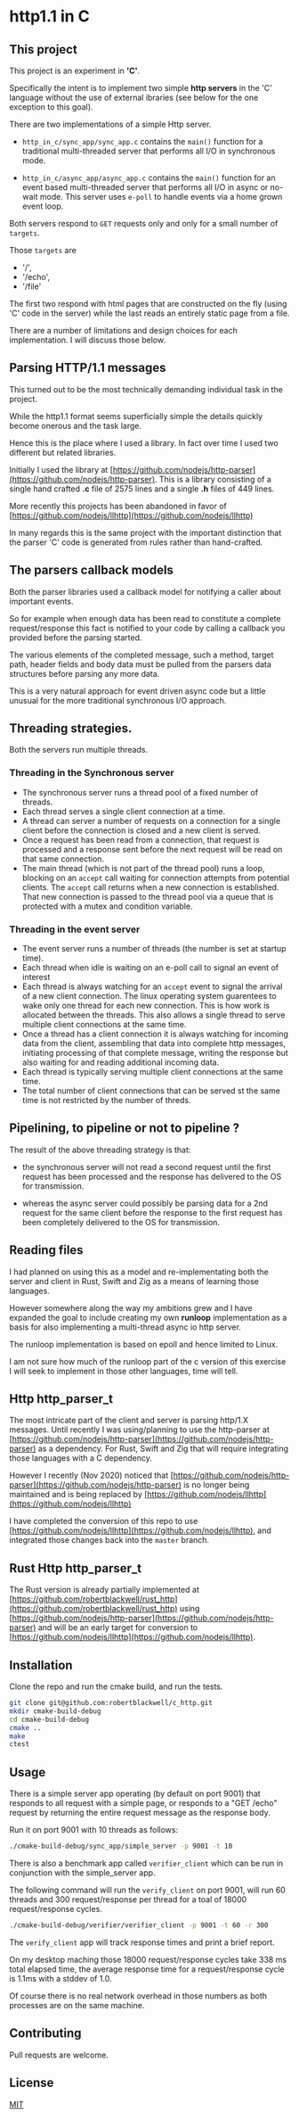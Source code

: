 # http1.1 in C

## This project

This project is an experiment in __'C'__. 

Specifically the intent is to implement two simple __http servers__
in the 'C' language without the use of external ibraries (see below for the one exception to this goal).

There are two implementations of a simple Http server.

-   `http_in_c/sync_app/sync_app.c` contains the `main()` function for a traditional 
    multi-threaded server that performs all I/O in synchronous mode. 

-   `http_in_c/async_app/async_app.c` contains the `main()` function for an event based
multi-threaded server that performs all I/O in async or no-wait mode. This server uses `e-poll` to
handle events via a home grown event loop.

Both servers respond to `GET` requests only and only for a small number of `targets`.

Those `targets` are 

- '/', 
- '/echo', 
- '/file'

The first two respond with html pages that are constructed on the fly (using 'C' code in the server) while
the last reads an entirely static page from a file.

There are a number of limitations and design choices for each implementation. I will discuss those below.

## Parsing HTTP/1.1 messages

This turned out to be the most technically demanding individual task in the project.

While the http1.1 format seems superficially simple the details quickly become onerous and the task large.

Hence this is the place where I used a library. In fact over time I used two different but related libraries.

Initially I used the library at [https://github.com/nodejs/http-parser](https://github.com/nodejs/http-parser).
This is a library consisting of a single hand crafted __.c__ file of 2575 lines and a single __.h__ files of 449 lines.

More recently this projects has been abandoned in favor of [https://github.com/nodejs/llhttp](https://github.com/nodejs/llhttp)

In many regards this is the same project with the important distinction that the parser 'C' code is generated from 
rules rather than hand-crafted.

## The parsers callback models

Both the parser libraries used a callback model for notifying a caller about important events. 

So for example when enough data has been read to constitute a complete request/response this fact is notified to
your code by calling a callback you provided before the parsing started. 

The various elements of the completed message, such a method, target path, header fields and body data
must be pulled from the parsers data structures before parsing any more data.

This is a very natural approach for event driven async code but a little unusual for 
the more traditional synchronous I/O approach. 

## Threading strategies.

Both the servers run multiple threads.

### Threading in the Synchronous server
- The synchronous server runs a thread pool of a fixed number of threads. 
- Each thread serves a single client connection at a time.
- A thread can server a number of requests on a connection for a single client before the connection is closed
and a new client is served.
- Once a request has been read from a connection, that request is processed and a response sent before the next request
will be read on that same connection.
- The main thread (which is not part of the thread pool) runs a loop, blocking on an `accept` call waiting for connection 
attempts from potential clients. The `accept` call returns when a new connection is established. That new connection 
is passed to the thread pool via a queue that is protected with a mutex and condition variable.

### Threading in the event server

- The event server runs a number of threads (the number is set at startup time).
- Each thread when idle is waiting on an e-poll call to signal an event of interest
- Each thread is always watching for an `accept` event to signal the arrival of a new client connection.  The linux
operating system guarentees to wake only one thread for each new connection. This is how work is allocated 
between the threads. This also allows a single thread to serve multiple client connections at the same time.
- Once a thread has a client connection it is always watching for incoming data from the client, assembling that
data into complete http messages, initiating processing of that complete message, writing the response but also 
waiting for and reading additional incoming data.
- Each thread is typically serving multiple client connections at the same time.
- The total number of client connections that can be served st the same time is not restricted by the number of threds.

## Pipelining, to pipeline or not to pipeline ?

The result of the above threading strategy is that:

-   the synchronous server will not read a second request until the first request has been processed and
the response has delivered to the OS for transmission.

- whereas the async server could possibly be parsing data for a 2nd request for the same client before the response 
to the first request has been completely delivered to the OS for transmission. 

## Reading files




I had planned on using this as a model and re-implementating both the server and client in Rust, Swift and Zig 
as a means of learning those languages.

However somewhere along the way my ambitions grew and I have expanded the goal to include creating my 
own __runloop__ implementation as a basis for also implementing a multi-thread async io http server.

The runloop implementation is based on epoll and hence limited to Linux.

I am not sure how much of the runloop part of the c version of this exercise I will seek to implement in those
other languages, time will tell.

## Http http_parser_t
The most intricate part of the client and server is parsing http/1.X messages. Until recently I was using/planning to use
the http-parser at [https://github.com/nodejs/http-parser](https://github.com/nodejs/http-parser) 
as a dependency. For Rust, Swift and Zig that will require integrating those languages with
a C dependency.


However I recently (Nov 2020) noticed that [https://github.com/nodejs/http-parser](https://github.com/nodejs/http-parser) is 
no longer being maintained and is being replaced by [https://github.com/nodejs/llhttp](https://github.com/nodejs/llhttp) 

I have completed the conversion of this repo to use [https://github.com/nodejs/llhttp](https://github.com/nodejs/llhttp),
and integrated those changes back into the `master` branch. 

## Rust Http http_parser_t

The Rust version is already partially implemented at [https://github.com/robertblackwell/rust_http](https://github.com/robertblackwell/rust_http) using 
[https://github.com/nodejs/http-parser](https://github.com/nodejs/http-parser) and will be an early target for
conversion to [https://github.com/nodejs/llhttp](https://github.com/nodejs/llhttp).

## Installation

Clone the repo and run the cmake build, and run the tests.

```bash
git clone git@github.com:robertblackwell/c_http.git
mkdir cmake-build-debug
cd cmake-build-debug
cmake ..
make
ctest
```
## Usage

There is a simple server app operating (by default on port 9001) that responds to all request with a simple page,
or responds to a "GET /echo" request by returning the entire request message as the response body. 

Run it on port 9001 with 10 threads as follows:

```bash
./cmake-build-debug/sync_app/simple_server -p 9001 -t 10
```

There is also a benchmark app called `verifier_client` which can be run in conjunction with the simple_server app.

The following command will run the `verify_client` on port 9001, will run 60 threads and 300 request/response 
per thread for a toal of 18000 request/response cycles.

```bash
./cmake-build-debug/verifier/verifier_client -p 9001 -t 60 -r 300
```

The `verify_client` app will track response times and print a brief report. 

On my desktop maching those 18000 request/response cycles take 338 ms total elapsed time, 
the average response time for a request/response cycle is 1.1ms with a 
stddev of 1.0.

Of course there is no real network overhead in those numbers as both processes are on the same machine.

## Contributing
Pull requests are welcome.

## License
[MIT](https://choosealicense.com/licenses/mit/)